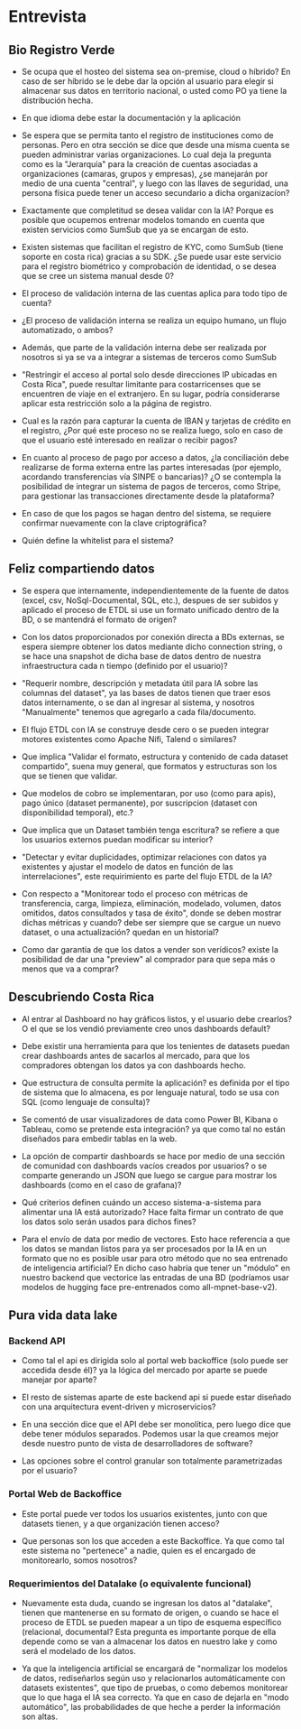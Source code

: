 # Entrevista

## Bio Registro Verde 

- Se ocupa que el hosteo del sistema sea on-premise, cloud o híbrido? En caso de ser híbrido se le debe dar la opción al usuario para elegir si almacenar sus datos en territorio nacional, o usted como PO ya tiene la distribución hecha. 

- En que idioma debe estar la documentación y la aplicación

- Se espera que se permita tanto el registro de instituciones como de personas. Pero en otra sección se dice que desde una misma cuenta se pueden administrar varias organizaciones. Lo cual deja la pregunta como es la "Jerarquía" para la creación de cuentas asociadas a organizaciones (camaras, grupos y empresas), ¿se manejarán por medio de una cuenta "central", y luego con las llaves de seguridad, una persona física puede tener un acceso secundario a dicha organizacíon?

- Exactamente que completitud se desea validar con la IA? Porque es posible que ocupemos entrenar modelos tomando en cuenta que existen servicios como SumSub que ya se encargan de esto.

- Existen sistemas que facilitan el registro de KYC, como SumSub (tiene soporte en costa rica) gracias a su SDK. ¿Se puede usar este servicio para el registro biométrico y comprobación de identidad, o se desea que se cree un sistema manual desde 0? 

- El proceso de validación interna de las cuentas aplica para todo tipo de cuenta? 

- ¿El proceso de validación interna se realiza un equipo humano, un flujo automatizado, o ambos?

- Además, que parte de la validación interna debe ser realizada por nosotros si ya se va a integrar a sistemas de terceros como SumSub

- "Restringir el acceso al portal solo desde direcciones IP ubicadas en Costa Rica", puede resultar limitante para costarricenses que se encuentren de viaje en el extranjero. En su lugar, podría considerarse aplicar esta restricción solo a la página de registro.

- Cual es la razón para capturar la cuenta de IBAN y tarjetas de crédito en el registro, ¿Por qué este proceso no se realiza luego, solo en caso de que el usuario esté interesado en realizar o recibir pagos?

- En cuanto al proceso de pago por acceso a datos, ¿la conciliación debe realizarse de forma externa entre las partes interesadas (por ejemplo, acordando transferencias vía SINPE o bancarias)? ¿O se contempla la posibilidad de integrar un sistema de pagos de terceros, como Stripe, para gestionar las transacciones directamente desde la plataforma?

- En caso de que los pagos se hagan dentro del sistema, se requiere confirmar nuevamente con la clave criptográfica?

- Quién define la whitelist para el sistema?

## Feliz compartiendo datos

- Se espera que internamente, independientemente de la fuente de datos (excel, csv, NoSql-Documental, SQL, etc.), despues de ser subidos y aplicado el proceso de ETDL si use un formato unificado dentro de la BD, o se mantendrá el formato de origen?

- Con los datos proporcionados por conexión directa a BDs externas, se espera siempre obtener los datos mediante dicho connection string, o se hace una snapshot de dicha base de datos dentro de nuestra infraestructura cada n tiempo (definido por el usuario)?

- "Requerir nombre, descripción y metadata útil para IA sobre las columnas del dataset", ya las bases de datos tienen que traer esos datos internamente, o se dan al ingresar al sistema, y nosotros "Manualmente" tenemos que agregarlo a cada fila/documento. 

- El flujo ETDL con IA se construye desde cero o se pueden integrar motores existentes como Apache Nifi, Talend o similares?

- Que implica "Validar el formato, estructura y contenido de cada dataset compartido", suena muy general, que formatos y estructuras son los que se tienen que validar.

- Que modelos de cobro se implementaran, por uso (como para apis), pago único (dataset permanente), por suscripcion (dataset con disponibilidad temporal), etc.?

- Que implica que un Dataset también tenga escritura? se refiere a que los usuarios externos puedan modificar su interior?

- "Detectar y evitar duplicidades, optimizar relaciones con datos ya existentes y ajustar el modelo de datos en función de las interrelaciones", este requirimiento es parte del flujo ETDL de la IA?

- Con respecto a "Monitorear todo el proceso con métricas de transferencia, carga, limpieza, eliminación, modelado, volumen, datos omitidos, datos consultados y tasa de éxito", donde se deben mostrar dichas métricas y cuando? debe ser siempre que se cargue un nuevo dataset, o una actualización? quedan en un historial?

- Como dar garantía de que los datos a vender son verídicos? existe la posibilidad de dar una "preview" al comprador para que sepa más o menos que va a comprar?

## Descubriendo Costa Rica

- Al entrar al Dashboard no hay gráficos listos, y el usuario debe crearlos? O el que se los vendió previamente creo unos dashboards default?

- Debe existir una herramienta para que los tenientes de datasets puedan crear dashboards antes de sacarlos al mercado, para que los compradores obtengan los datos ya con dashboards hecho.

- Que estructura de consulta permite la aplicación? es definida por el tipo de sistema que lo almacena, es por lenguaje natural, todo se usa con SQL (como lenguaje de consulta)?

- Se comentó de usar visualizadores de data como Power BI, Kibana o Tableau, como se pretende esta integración? ya que como tal no están diseñados para embedir tablas en la web.

- La opción de compartir dashboards se hace por medio de una sección de comunidad con dashboards vacíos creados por usuarios? o se comparte generando un JSON que luego se cargue para mostrar los dashboards (como en el caso de grafana)?

- Qué criterios definen cuándo un acceso sistema-a-sistema para alimentar una IA está autorizado? Hace falta firmar un contrato de que los datos solo serán usados para dichos fines?

- Para el envío de data por medio de vectores. Esto hace referencia a que los datos se mandan listos para ya ser procesados por la IA en un formato que no es posible usar para otro método que no sea entrenado de inteligencia artificial? En dicho caso habría que tener un "módulo" en nuestro backend que vectorice las entradas de una BD (podríamos usar modelos de hugging face pre-entrenados como all-mpnet-base-v2).


## Pura vida data lake

### Backend API 

- Como tal el api es dirigida solo al portal web backoffice (solo puede ser accedida desde él)? ya la lógica del mercado por aparte se puede manejar por aparte? 

- El resto de sistemas aparte de este backend api si puede estar diseñado con una arquitectura event-driven y microservicios?

- En una sección dice que el API debe ser monolítica, pero luego dice que debe tener módulos separados. Podemos usar la que creamos mejor desde nuestro punto de vista de desarrolladores de software?

- Las opciones sobre el control granular son totalmente parametrizadas por el usuario?

###  Portal Web de Backoffice

- Este portal puede ver todos los usuarios existentes, junto con que datasets tienen, y a que organización tienen acceso?

- Que personas son los que acceden a este Backoffice. Ya que como tal este sistema no "pertenece" a nadie, quien es el encargado de monitorearlo, somos nosotros?

### Requerimientos del Datalake (o equivalente funcional)

- Nuevamente esta duda, cuando se ingresan los datos al "datalake", tienen que mantenerse en su formato de origen, o cuando se hace el proceso de ETDL se pueden mapear a un tipo de esquema específico (relacional, documental? Esta pregunta es importante porque de ella depende como se van a almacenar los datos en nuestro lake y como será el modelado de los datos.

- Ya que la inteligencia artificial se encargará de "normalizar los modelos de datos, rediseñarlos según uso y relacionarlos automáticamente con datasets existentes", que tipo de pruebas, o como debemos monitorear que lo que haga el IA sea correcto. Ya que en caso de dejarla en "modo automático", las probabilidades de que heche a perder la información son altas.

